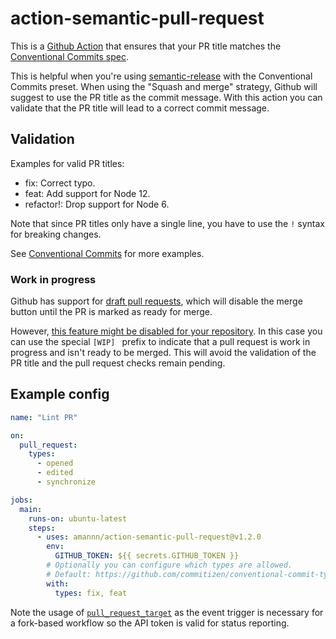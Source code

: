 # action-semantic-pull-request

This is a [Github Action](https://github.com/features/actions) that ensures that your PR title matches the [Conventional Commits spec](https://www.conventionalcommits.org/).

This is helpful when you're using [semantic-release](https://github.com/semantic-release/semantic-release) with the Conventional Commits preset. When using the "Squash and merge" strategy, Github will suggest to use the PR title as the commit message. With this action you can validate that the PR title will lead to a correct commit message.

## Validation

Examples for valid PR titles:
- fix: Correct typo.
- feat: Add support for Node 12.
- refactor!: Drop support for Node 6.

Note that since PR titles only have a single line, you have to use the `!` syntax for breaking changes.

See [Conventional Commits](https://www.conventionalcommits.org/) for more examples.

### Work in progress

Github has support for [draft pull requests](https://github.blog/2019-02-14-introducing-draft-pull-requests/), which will disable the merge button until the PR is marked as ready for merge.

However, [this feature might be disabled for your repository](https://github.community/t/draft-pull-requests-not-available/1753/7). In this case you can use the special `[WIP] ` prefix to indicate that a pull request is work in progress and isn't ready to be merged. This will avoid the validation of the PR title and the pull request checks remain pending.

## Example config

```yml
name: "Lint PR"

on:
  pull_request:
    types:
      - opened
      - edited
      - synchronize

jobs:
  main:
    runs-on: ubuntu-latest
    steps:
      - uses: amannn/action-semantic-pull-request@v1.2.0
        env:
          GITHUB_TOKEN: ${{ secrets.GITHUB_TOKEN }}
        # Optionally you can configure which types are allowed.
        # Default: https://github.com/commitizen/conventional-commit-types
        with:
          types: fix, feat
```

Note the usage of [`pull_request_target`](https://github.blog/2020-08-03-github-actions-improvements-for-fork-and-pull-request-workflows/) as the event trigger is necessary for a fork-based workflow so the API token is valid for status reporting.
